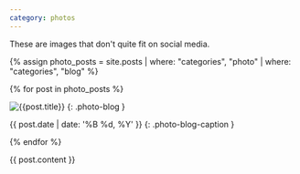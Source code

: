 ```yaml
---
category: photos
---
```


These are images that don't quite fit on social media.

{% assign photo_posts = site.posts | where: "categories", "photo" | where: "categories", "blog" %}

{% for post in photo_posts %}

![{{post.title}}]({{post.image}})
{: .photo-blog }

{{ post.date | date: '%B %d, %Y' }}
{: .photo-blog-caption }

{% endfor %}



{{ post.content }}